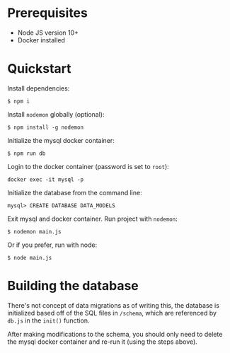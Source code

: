 # Prerequisites
* Node JS version 10+
* Docker installed

# Quickstart
Install dependencies:
```
$ npm i
```

Install `nodemon` globally (optional):
```
$ npm install -g nodemon
```

Initialize the mysql docker container:
```
$ npm run db
```

Login to the docker container (password is set to `root`):
```
docker exec -it mysql -p
```

Initialize the database from the command line:
```
mysql> CREATE DATABASE DATA_MODELS
```

Exit mysql and docker container. Run project with `nodemon`:
```
$ nodemon main.js
```

Or if you prefer, run with node:
```
$ node main.js
```

# Building the database

There's not concept of data migrations as of writing this, the database is initialized based off of the SQL files in `/schema`, which are referenced by `db.js` in the `init()` function. 

After making modifications to the schema, you should only need to delete the mysql docker container and re-run it (using the steps above).
